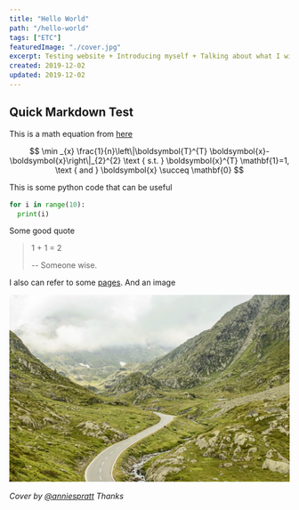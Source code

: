 ```yaml
---
title: "Hello World"
path: "/hello-world"
tags: ["ETC"]
featuredImage: "./cover.jpg"
excerpt: Testing website + Introducing myself + Talking about what I will do
created: 2019-12-02
updated: 2019-12-02
---
```


## Quick Markdown Test

This is a math equation from [here](https://arxiv.org/abs/1909.11628)

$$
\min _{x} \frac{1}{n}\left\|\boldsymbol{T}^{T} \boldsymbol{x}-\boldsymbol{x}\right\|_{2}^{2} \text { s.t. } \boldsymbol{x}^{T} \mathbf{1}=1, \text { and } \boldsymbol{x} \succeq \mathbf{0}
$$


This is some python code that can be useful

```python
for i in range(10):
  print(i)
```

Some good quote

> 1 + 1 = 2
>
> -- Someone wise.

I also can refer to some [pages](/test). And an image 

![alt text](../../assets/images/test_pic.jpg)

*Cover by [@anniespratt](https://unsplash.com/@anniespratt) Thanks*

